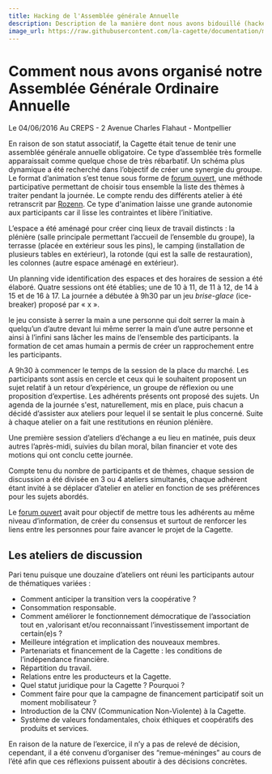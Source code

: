 ```yaml
---
title: Hacking de l'Assemblée générale Annuelle
description: Description de la manière dont nous avons bidouillé (hacké) le format de l'AGO 2016 de la Cagette.
image_url: https://raw.githubusercontent.com/la-cagette/documentation/master/img/ag-forum.jpg
---
```


# Comment nous avons organisé notre Assemblée Générale Ordinaire Annuelle

Le 04/06/2016
Au CREPS - 2 Avenue Charles Flahaut - Montpellier

En raison de son statut associatif, la Cagette était tenue de tenir une assemblée générale annuelle obligatoire. Ce type d’assemblée très formelle apparaissait comme quelque chose de très rébarbatif. Un schéma plus dynamique a été recherché dans l’objectif de créer une synergie du groupe. 
Le format d’animation s’est tenue sous forme de [forum ouvert](http://www.multibao.org/#cpcoop/animer_ateliers/blob/master/echanger/forum_ouvert.md), une méthode participative permettant de choisir tous ensemble la liste des thèmes à traiter pendant la journée. Le compte rendu des différents atelier à été retranscrit par [Rozenn](https://docs.google.com/document/d/1hKi5D97v-YeHHrrxb_rCI-asAmNgTcDu2r81VLp05qY/edit#). Ce type d'animation laisse une grande autonomie aux participants car il lisse les contraintes et libère l’initiative.

L’espace a été aménagé pour créer cinq lieux de travail distincts : la plénière (salle principale permettant l’accueil de l’ensemble du groupe), la terrasse (placée en extérieur sous les pins), le camping (installation de plusieurs tables en extérieur), la rotonde (qui est la salle de restauration), les colonnes (autre espace aménagé en extérieur). 

Un planning vide identification des espaces et des horaires de session a été élaboré. Quatre sessions ont été établies; une de 10 à 11, de 11 à 12, de 14 à 15 et de 16 à 17.
La journée a débutée à 9h30 par un jeu *brise-glace* (ice-breaker) proposé par « x ».

le jeu consiste à serrer la main a une personne qui doit serrer la main à quelqu’un d’autre devant lui même serrer la main d’une autre personne et ainsi à l’infini sans lâcher les mains de l’ensemble des participants. la formation de cet amas humain a permis de créer un rapprochement entre les participants.

A 9h30 à commencer le temps de la session de la place du marché.  Les participants sont assis en cercle et ceux qui le souhaitent proposent un sujet relatif à un retour d’expérience, un groupe de réflexion ou une proposition d’expertise. Les adhérents présents ont proposé des sujets. Un agenda de la journée s'est, naturellement, mis en place, puis chacun a décidé d’assister aux ateliers pour lequel il se sentait le plus concerné. Suite à chaque atelier on a fait une restitutions en réunion plénière.

Une première session d’ateliers d’échange a eu lieu en matinée, puis deux autres l’après-midi, suivies du bilan moral, bilan financier et vote des motions qui ont conclu cette journée.

Compte tenu du nombre de participants et de thèmes, chaque session de discussion a été divisée en 3 ou 4 ateliers simultanés, chaque adhérent étant invité à se déplacer d’atelier en atelier en fonction de ses préférences pour les sujets abordés.

Le [forum ouvert](http://www.multibao.org/#cpcoop/animer_ateliers/blob/master/echanger/forum_ouvert.md) avait pour objectif de mettre tous les adhérents au même niveau d’information, de créer du consensus et surtout de renforcer les liens entre les personnes pour faire avancer le projet de la Cagette.

## Les ateliers de discussion

Pari tenu puisque une douzaine d’ateliers ont réuni les participants autour de thématiques variées :

- Comment anticiper la transition vers la coopérative ?
- Consommation responsable.
- Comment améliorer le fonctionnement démocratique de l’association tout en ,valorisant et/ou reconnaissant l’investissement important de certain(e)s ?
- Meilleure intégration et implication des nouveaux membres.
- Partenariats et financement de la Cagette : les conditions de l’indépendance financière.
- Répartition du travail.
- Relations entre les producteurs et la Cagette.
- Quel statut juridique pour la Cagette ? Pourquoi ?
- Comment faire pour que la campagne de financement participatif soit un moment mobilisateur ?
- Introduction de la CNV (Communication Non-Violente) à la Cagette.
- Système de valeurs fondamentales, choix éthiques et coopératifs des produits et services.

En raison de la nature de l’exercice, il n’y a pas de relevé de décision, cependant, il a été convenu d’organiser des “remue-méninges” au cours de l’été afin que ces réflexions puissent aboutir à des décisions concrètes.
  
